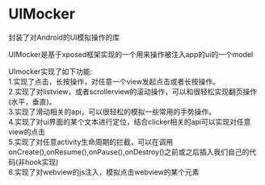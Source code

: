 # UIMocker
封装了对Android的UI模拟操作的库

UIMocker是基于xposed框架实现的一个用来操作被注入app的ui的一个model

UImocker实现了如下功能:<br/>
1.实现了点击，长按操作，对任意一个view发起点击或者长按操作。<br/>
2.实现了对listview，或者scrollerview的滚动操作，可以和很轻松实现翻页操作(水平，垂直)。<br/>
3.实现了滑动相关的api，可以很轻松的模拟一些常用的手势操作。<br/>
4.实现了对ui界面的某个文本进行定位，结合clicker相关的api可以实现对任意view的点击<br/>
5.实现了对任意activity生命周期的拦截，可以在调用onCreate(),onResume(),onPause(),onDestroy()之前或之后插入我们自己的代码(非hook实现)<br/>
6.实现了对webview的js注入，模拟点击webview的某个元素<br/>
